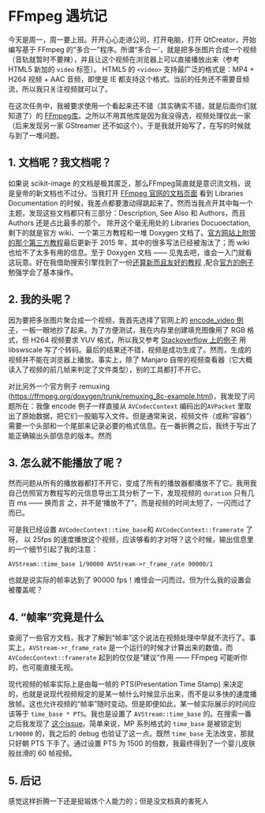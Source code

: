 # FFmpeg 遇坑记

今天是周一，周一要上班。开开心心走进公司，打开电脑，打开 QtCreator，开始编写基于 FFmpeg 的“多合一”程序。所谓“多合一’，就是把多张图片合成一个视频（音轨就暂时不要辣），并且让这个视频在浏览器上可以直接播放出来（参考 HTML5 新加的 `video` 标签）。 HTML5 的 `<video>` 支持最广泛的格式是：MP4 + H264 视频 + AAC 音频，即使是 IE 都支持这个格式。当前的任务还不需要音频流，所以我只关注视频就可以了。

在这次任务中，我被要求使用一个看起来还不错（其实确实不错，就是后面你们就知道了）的 [FFmpeg库](ffmpeg.org)。之所以不用其他库是因为我没得选，视频处理仅此一家（后来发现另一家 GStreamer 还不如这个）。于是我就开始写了，在写的时候就与到了一堆问题。

## 1. 文档呢？我文档呢？

如果说 scikit-image 的文档是极其匿乏，那么FFmpeg简直就是意识流文档，说是皇帝的新文档也不过分。当我打开 [FFmpeg 官网的文档页面](https://ffmpeg.org/documentation.html) 看到 Libraries Documentation 的时候，我差点都要激动得跳起来了。然而当我点开其中每一个主题，发现这些文档都只有三部分：Description, See Also 和 Authors，而且Authors 还是占比最多的那个。 除开这个毫无用处的 Libraries Docuoectation, 剩下的就是官方 wiki、一个第三方教程和一堆 Doxygen 文档了。[官方网站上附带的那个第三方教程](dragster.org/ffmpeg)最后更新于 2015 年，其中的很多写法已经被淘汰了；而 wiki 也给不了太多有用的信息。至于 Doxygen 文档 —— 见鬼去吧，谁会一入门就看这玩意。好在我借助搜索引擎找到了一份[还算新而且友好的教程](https://github.com/leandromoreira/ffmpeg-libav-tutorial) ,配合[官方的例子](https://ffmpeg.org/doxygen/trunk/examples.html) 勉强学会了基本操作。

## 2. 我的头呢？

因为要把多张图片聚合成一个视频，我首先选择了官网上的 [encode_video 例子](https://ffmpeg.org/doxygen/trunk/encode_video_8c-example.html)，一板一眼地抄了起来。为了方便测试，我在内存里创建填充图像用了 RGB 格式，但 H264 视频要求 YUV 格式，所以我又参考 [Stackoverflow 上的例子](https://stackoverflow.com/questions/16667687/how-to-convert-rgb-from-yuv420p-for-ffmpeg-encoder) 用 libswscale 写了个转码。最后的结果还不错，视频是成功生成了。然而，生成的视频并不能在浏览器上播放。事实上，除了 Manjaro 自带的视频查看器（它大概读入了视频的前几帧来判定了文件类型），别的工具都打不开它。

对比另外一个官方例子 remuxing (https://ffmpeg.org/doxygen/trunk/remuxing_8c-example.html)，我发现了问题所在：我像 encode 例子一样直接从 `AVCodecContext` 编码出的`AVPacket` 里取出了原始数据，把它们一股脑写入文件。但是通常来说，视频文件（或称“容器”）需要一个头部和一个尾部来记录必要的格式信息。在一番折腾之后，我终于写出了能正确输出头部信息的版本。然而

## 3. 怎么就不能播放了呢？

然而问题从所有的播放器都打不开它，变成了所有的播放器都播放不了它。我用我自己仿照官方教程写的元信息导出工具分析了一下，发现视频的 `duration` 只有几百 ms —— 换而言 之，并不是‘播放不了”，而是视频的时间太短了，一闪而过了而已。

可是我已经设置 `AVCodecContext::time_base`和 `AVCodecContext::framerate` 了呀，
以 25fps 的速度播放这个视频，应该够看的才对呀？这个时候，输出信息里的一个细节引起了我的注意：

```
AVStream::time_base 1/90000 AVStream->r_frame_rate 90000/1
```

也就是说实际的帧率达到了 90000 fps！难怪会一闪而过。但为什么我的设置会被覆盖呢？

## 4. “帧率”究竟是什么

查阅了一些官方文档，我才了解到“帧率”这个说法在视频处理中早就不流行了。事实上，`AVStream->r_frame_rate` 是一个运行的时候才计算出来的数值，而 `AVCodecContext::framerate` 起到的仅仅是“建议”作用 —— FFmpeg 可能听你的，也可能直接无视。

现代视频的帧率实际上是由每一帧的 PTS(Presentation Time Stamp) 来决定的，也就是说现代视频规定的是某一帧什么时候显示出来，而不是以多快的速度播放帧。这也允许视频的“帧率”随时变动。但是即便如此，某一帧实际展示的时间应该等于 `time_base * PTS`。我也是设置了 `AVStream::time_base` 的。在搜索一番之后我发现了 [这个issue](https://trac.ffmpeg.org/ticket/2658)。简单来说，MP 系列格式的 `time_base` 是被锁定到 `1/90000` 的，我之后的 debug 也验证了这一点。既然 `time_base` 无法改变，那就只好朝 PTS 下手了。通过设置 PTS 为 1500 的倍数，我最终得到了一个婴儿皮肤般丝滑的 60 帧视频。

## 5. 后记

感觉这样折腾一下还是挺锻炼个人能力的；但是没文档真的害死人
